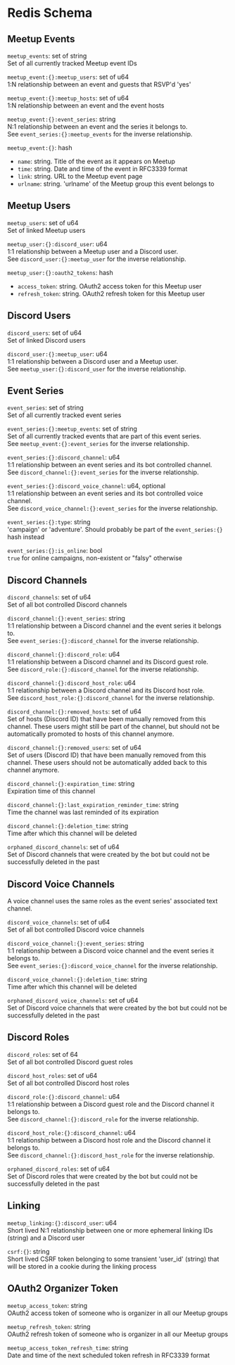 # Redis Schema

## Meetup Events

`meetup_events`: set of string\
Set of all currently tracked Meetup event IDs

`meetup_event:{}:meetup_users`: set of u64\
1:N relationship between an event and guests that RSVP'd 'yes'

`meetup_event:{}:meetup_hosts`: set of u64\
1:N relationship between an event and the event hosts

`meetup_event:{}:event_series`: string\
N:1 relationship between an event and the series it belongs to.\
See `event_series:{}:meetup_events` for the inverse relationship.

`meetup_event:{}`: hash
* `name`: string. Title of the event as it appears on Meetup
* `time`: string. Date and time of the event in RFC3339 format
* `link`: string. URL to the Meetup event page
* `urlname`: string. 'urlname' of the Meetup group this event belongs to

## Meetup Users

`meetup_users`: set of u64\
Set of linked Meetup users

`meetup_user:{}:discord_user`: u64\
1:1 relationship between a Meetup user and a Discord user.\
See `discord_user:{}:meetup_user` for the inverse relationship.

`meetup_user:{}:oauth2_tokens`: hash
* `access_token`: string. OAuth2 access token for this Meetup user
* `refresh_token`: string. OAuth2 refresh token for this Meetup user

## Discord Users

`discord_users`: set of u64\
Set of linked Discord users

`discord_user:{}:meetup_user`: u64\
1:1 relationship between a Discord user and a Meetup user.\
See `meetup_user:{}:discord_user` for the inverse relationship.

## Event Series

`event_series`: set of string\
Set of all currently tracked event series

`event_series:{}:meetup_events`: set of string\
Set of all currently tracked events that are part of this event series.\
See `meetup_event:{}:event_series` for the inverse relationship.

`event_series:{}:discord_channel`: u64\
1:1 relationship between an event series and its bot controlled channel.\
See `discord_channel:{}:event_series` for the inverse relationship.

`event_series:{}:discord_voice_channel`: u64, optional\
1:1 relationship between an event series and its bot controlled voice channel.\
See `discord_voice_channel:{}:event_series` for the inverse relationship.

`event_series:{}:type`: string\
'campaign' or 'adventure'. Should probably be part of the `event_series:{}` hash instead

`event_series:{}:is_online`: bool\
`true` for online campaigns, non-existent or "falsy" otherwise

## Discord Channels

`discord_channels`: set of u64\
Set of all bot controlled Discord channels

`discord_channel:{}:event_series`: string\
1:1 relationship between a Discord channel and the event series it belongs to.\
See `event_series:{}:discord_channel` for the inverse relationship.

`discord_channel:{}:discord_role`: u64\
1:1 relationship between a Discord channel and its Discord guest role.\
See `discord_role:{}:discord_channel` for the inverse relationship.

`discord_channel:{}:discord_host_role`: u64\
1:1 relationship between a Discord channel and its Discord host role.\
See `discord_host_role:{}:discord_channel` for the inverse relationship.

`discord_channel:{}:removed_hosts`: set of u64\
Set of hosts (Discord ID) that have been manually removed from this channel. These users might still be part of the channel, but should not be automatically promoted to hosts of this channel anymore.

`discord_channel:{}:removed_users`: set of u64\
Set of users (Discord ID) that have been manually removed from this channel. These users should not be automatically added back to this channel anymore.

`discord_channel:{}:expiration_time`: string\
Expiration time of this channel

`discord_channel:{}:last_expiration_reminder_time`: string\
Time the channel was last reminded of its expiration

`discord_channel:{}:deletion_time`: string\
Time after which this channel will be deleted

`orphaned_discord_channels`: set of u64\
Set of Discord channels that were created by the bot but could not be successfully deleted in the past

## Discord Voice Channels

A voice channel uses the same roles as the event series' associated text channel.

`discord_voice_channels`: set of u64\
Set of all bot controlled Discord voice channels

`discord_voice_channel:{}:event_series`: string\
1:1 relationship between a Discord voice channel and the event series it belongs to.\
See `event_series:{}:discord_voice_channel` for the inverse relationship.

`discord_voice_channel:{}:deletion_time`: string\
Time after which this channel will be deleted

`orphaned_discord_voice_channels`: set of u64\
Set of Discord voice channels that were created by the bot but could not be successfully deleted in the past

## Discord Roles

`discord_roles`: set of 64\
Set of all bot controlled Discord guest roles

`discord_host_roles`: set of u64\
Set of all bot controlled Discord host roles

`discord_role:{}:discord_channel`: u64\
1:1 relationship between a Discord guest role and the Discord channel it belongs to.\
See `discord_channel:{}:discord_role` for the inverse relationship.

`discord_host_role:{}:discord_channel`: u64\
1:1 relationship between a Discord host role and the Discord channel it belongs to.\
See `discord_channel:{}:discord_host_role` for the inverse relationship.

`orphaned_discord_roles`: set of u64\
Set of Discord roles that were created by the bot but could not be successfully deleted in the past

## Linking

`meetup_linking:{}:discord_user`: u64\
Short lived N:1 relationship between one or more ephemeral linking IDs (string) and a Discord user

`csrf:{}`: string\
Short lived CSRF token belonging to some transient 'user_id' (string) that will be stored in a cookie during the linking process

## OAuth2 Organizer Token

`meetup_access_token`: string\
OAuth2 access token of someone who is organizer in all our Meetup groups

`meetup_refresh_token`: string\
OAuth2 refresh token of someone who is organizer in all our Meetup groups

`meetup_access_token_refresh_time`: string\
Date and time of the next scheduled token refresh in RFC3339 format